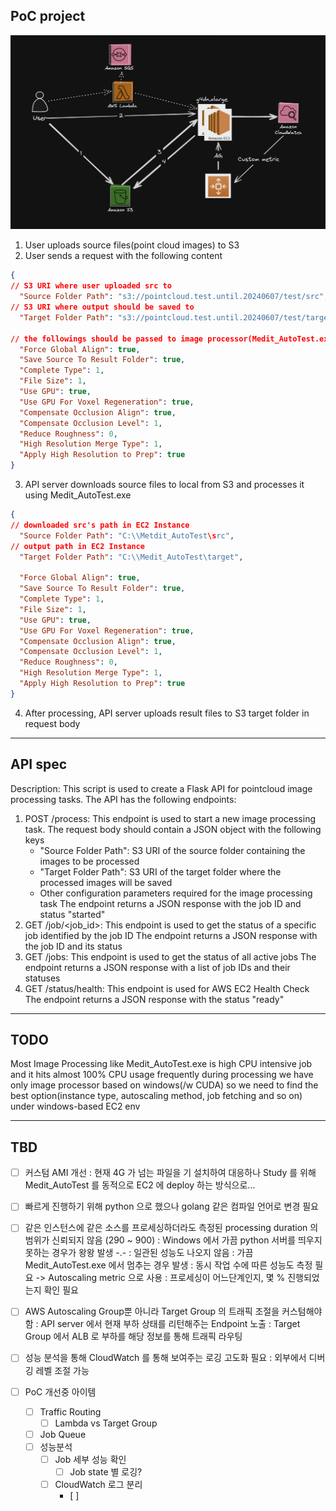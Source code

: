 
## PoC project

![alt text](image.png)

1. User uploads source files(point cloud images) to S3
2. User sends a request with the following content

```json
{
// S3 URI where user uploaded src to
  "Source Folder Path": "s3://pointcloud.test.until.20240607/test/src",
// S3 URI where output should be saved to
  "Target Folder Path": "s3://pointcloud.test.until.20240607/test/target",

// the followings should be passed to image processor(Medit_AutoTest.exe)
  "Force Global Align": true,
  "Save Source To Result Folder": true,
  "Complete Type": 1,
  "File Size": 1,
  "Use GPU": true,
  "Use GPU For Voxel Regeneration": true,
  "Compensate Occlusion Align": true,
  "Compensate Occlusion Level": 1,
  "Reduce Roughness": 0,
  "High Resolution Merge Type": 1,
  "Apply High Resolution to Prep": true
}
```

3. API server downloads source files to local from S3 and processes it using Medit_AutoTest.exe

```json
{
// downloaded src's path in EC2 Instance
  "Source Folder Path": "C:\\Metdit_AutoTest\src",
// output path in EC2 Instance
  "Target Folder Path": "C:\\Medit_AutoTest\target",

  "Force Global Align": true,
  "Save Source To Result Folder": true,
  "Complete Type": 1,
  "File Size": 1,
  "Use GPU": true,
  "Use GPU For Voxel Regeneration": true,
  "Compensate Occlusion Align": true,
  "Compensate Occlusion Level": 1,
  "Reduce Roughness": 0,
  "High Resolution Merge Type": 1,
  "Apply High Resolution to Prep": true
}
```
4. After processing, API server uploads result files to S3 target folder in request body  

---
## API spec

Description: This script is used to create a Flask API for pointcloud image processing tasks.
The API has the following endpoints:
1. POST /process: This endpoint is used to start a new image processing task. The request body should contain a JSON object with the following keys
   - "Source Folder Path": S3 URI of the source folder containing the images to be processed
   - "Target Folder Path": S3 URI of the target folder where the processed images will be saved
   - Other configuration parameters required for the image processing task
   The endpoint returns a JSON response with the job ID and status "started"
2. GET /job/<job_id>: This endpoint is used to get the status of a specific job identified by the job ID
   The endpoint returns a JSON response with the job ID and its status
3. GET /jobs: This endpoint is used to get the status of all active jobs
   The endpoint returns a JSON response with a list of job IDs and their statuses
4. GET /status/health: This endpoint is used for AWS EC2 Health Check
   The endpoint returns a JSON response with the status "ready"
---
## TODO
Most Image Processing like Medit_AutoTest.exe is high CPU intensive job and it hits almost 100% CPU usage frequently during processing
we have only image processor based on windows(/w CUDA)
so we need to find the best option(instance type, autoscaling method, job fetching and so on) under windows-based EC2 env

---

## TBD

- [ ] 커스텀 AMI 개선
: 현재 4G 가 넘는 파일을 기 설치하여 대응하나 Study 를 위해 Medit_AutoTest 를 동적으로 EC2 에 deploy 하는 방식으로...

- [ ] 빠르게 진행하기 위해 python 으로 했으나 golang 같은 컴파일 언어로 변경 필요

- [ ] 같은 인스턴스에 같은 소스를 프로세싱하더라도 측정된 processing duration 의 범위가 신뢰되지 않음 (290 ~ 900)
: Windows 에서 가끔 python 서버를 띄우지 못하는 경우가 왕왕 발생 -.-
: 일관된 성능도 나오지 않음
: 가끔 Medit_AutoTest.exe 에서 멈추는 경우 발생
: 동시 작업 수에 따른 성능도 측정 필요 -> Autoscaling metric 으로 사용
: 프로세싱이 어느단계인지, 몇 % 진행되었는지 확인 필요

- [ ] AWS Autoscaling Group뿐 아니라 Target Group 의 트래픽 조절을
커스텀해야 함
: API server 에서 현재 부하 상태를 리턴해주는 Endpoint 노출
: Target Group 에서 ALB 로 부하를 해당 정보를 통해 트래픽 라우팅

- [ ] 성능 분석을 통해 CloudWatch 를 통해 보여주는 로깅 고도화 필요
: 외부에서 디버깅 레벨 조절 가능


- [ ] PoC 개선중 아이템
	- [ ] Traffic Routing
		- [ ] Lambda vs Target Group
	- [ ] Job Queue
	- [ ] 성능분석
		- [ ] Job 세부 성능 확인
			- [ ] Job state 별 로깅?
		- [ ] CloudWatch 로그 분리
			- [ ] 



